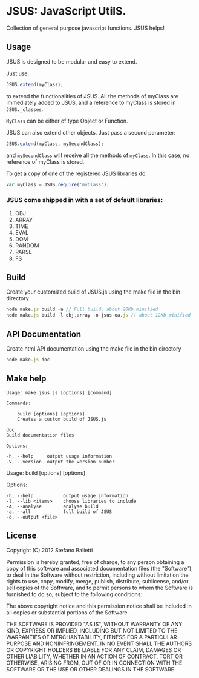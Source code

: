 # JSUS: JavaScript UtilS. 

Collection of general purpose javascript functions. JSUS helps!

## Usage

JSUS is designed to be modular and easy to extend. 

Just use: 

```javascript
JSUS.extend(myClass);
```

to extend the functionalities of JSUS. All the methods of myClass 
are immediately added to JSUS, and a reference to myClass is stored
in `JSUS._classes`.

`MyClass` can be either of type Object or Function.

JSUS can also extend other objects. Just pass a second parameter:

```javascript
JSUS.extend(myClass, mySecondClass);
```

and `mySecondClass` will receive all the methods of `myClass`. In this case,
no reference of myClass is stored.

To get a copy of one of the registered JSUS libraries do:

```javascript
var myClass = JSUS.require('myClass');
```

### JSUS come shipped in with a set of default libraries:

1. OBJ
2. ARRAY
3. TIME
4. EVAL
5. DOM
6. RANDOM
7. PARSE
8. FS

## Build

Create your customized build of JSUS.js using the make file in the bin directory

```javascript
node make.js build -a // Full build, about 20Kb minified
node make.js build -l obj,array -o jsus-oa.js // about 12Kb minified
```

## API Documentation

Create html API documentation using the make file in the bin directory  

```javascript
node make.js doc
```

## Make help

	Usage: make.jsus.js [options] [command]

  	Commands:

		build [options] [options]
		Creates a custom build of JSUS.js
 
    doc 
    Build documentation files

	Options:

	-h, --help     output usage information
	-V, --version  output the version number


  Usage: build [options] [options]

  Options:

    -h, --help           output usage information
    -l, --lib <items>    choose libraries to include
    -A, --analyse        analyse build
    -a, --all            full build of JSUS
    -o, --output <file>  


## License

Copyright (C) 2012 Stefano Balietti

Permission is hereby granted, free of charge, to any person obtaining a copy of this software and associated documentation files (the "Software"), to deal in the Software without restriction, including without limitation the rights to use, copy, modify, merge, publish, distribute, sublicense, and/or sell copies of the Software, and to permit persons to whom the Software is furnished to do so, subject to the following conditions:

The above copyright notice and this permission notice shall be included in all copies or substantial portions of the Software.

THE SOFTWARE IS PROVIDED "AS IS", WITHOUT WARRANTY OF ANY KIND, EXPRESS OR IMPLIED, INCLUDING BUT NOT LIMITED TO THE WARRANTIES OF MERCHANTABILITY, FITNESS FOR A PARTICULAR PURPOSE AND NONINFRINGEMENT. IN NO EVENT SHALL THE AUTHORS OR COPYRIGHT HOLDERS BE LIABLE FOR ANY CLAIM, DAMAGES OR OTHER LIABILITY, WHETHER IN AN ACTION OF CONTRACT, TORT OR OTHERWISE, ARISING FROM, OUT OF OR IN CONNECTION WITH THE SOFTWARE OR THE USE OR OTHER DEALINGS IN THE SOFTWARE.

